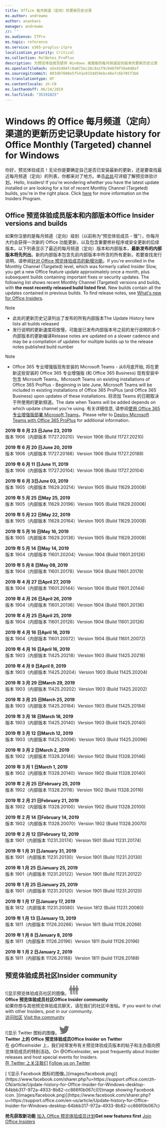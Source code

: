 ```yaml
---
title: Office 每月频道（定向）的更新历史记录
ms.author: andrewmo
author: anankani
manager: andrewmo
//: ''
ms.audience: ITPro
ms.topic: reference
ms.service: o365-proplus-itpro
localization_priority: Critical
ms.collection: RelNotes_ProPlus
description: 为预览体验成员提供 Windows 桌面版的每月频道定向版本的更新历史记录
ms.openlocfilehash: a5e42d04fc0a072ec28c9a1f9c946f8f50a0d0af
ms.sourcegitcommit: 803d07608e5f541e9334d59ebc48e7c6b705f3b6
ms.translationtype: HT
ms.contentlocale: zh-CN
ms.lasthandoff: 06/24/2019
ms.locfileid: "35191825"
---
```

# <a name="update-history-for-office-monthly-targeted-channel-for-windows"></a><span data-ttu-id="19428-103">Windows 的 Office 每月频道（定向）渠道的更新历史记录</span><span class="sxs-lookup"><span data-stu-id="19428-103">Update history for Office Monthly (Targeted) channel for Windows</span></span>

<span data-ttu-id="19428-p101">你好，预览体验成员！无论你是要确定自己是否已安装最新的更新，还是要查找最近每月频道（定向）的列表，你都来对了地方。单击[此处](https://insider.office.com/)可详细了解预览体验计划。</span><span class="sxs-lookup"><span data-stu-id="19428-p101">Hello, Insiders! If you're wondering whether you have the latest update installed or are looking for a list of recent Monthly Channel (Targeted) builds, you're in the right place. Click [here](https://insider.office.com/) for more information on the Insiders Program.</span></span>

## <a name="office-insider-versions-and-builds"></a><span data-ttu-id="19428-107">Office 预览体验成员版本和内部版本</span><span class="sxs-lookup"><span data-stu-id="19428-107">Office Insider versions and builds</span></span>

<span data-ttu-id="19428-p102">如果你注册的是每月频道（定向）级别（以前称为“预览体验成员 - 慢”），你每月大约会获得一次新的 Office 功能更新，以及包含重要修补程序或安全更新的后续版本。以下列表显示了最近的每月频道（定向）版本和内部版本，**最新发布的内部版本将先列出**。新的内部版本包含先前内部版本中所含的所有更新。若要查找发行说明，请参阅[针对 Office 预览体验成员的新增功能](https://support.office.com/zh-CN/article/what-s-new-for-office-insiders-c152d1e2-96ff-4ce9-8c14-e74e13847a24)。</span><span class="sxs-lookup"><span data-stu-id="19428-p102">If you're enrolled in the Monthly Channel (Targeted) level, which was formerly called Insider Slow, you get a new Office feature update approximately once a month, plus subsequent builds containing important fixes or security updates. The following list shows recent Monthly Channel (Targeted) versions and builds, with **the most recently released build listed first**. New builds contain all the updates contained in previous builds. To find release notes, see [What's new for Office Insiders](https://support.office.com/en-us/article/what-s-new-for-office-insiders-c152d1e2-96ff-4ce9-8c14-e74e13847a24).</span></span>

> [!NOTE]
> - <span data-ttu-id="19428-112">此处的更新历史记录列出了发布的所有内部版本</span><span class="sxs-lookup"><span data-stu-id="19428-112">The Update History here lists all builds released</span></span>
> - <span data-ttu-id="19428-113">发行说明的更新速度将放慢，可能是已发布内部版本号之前的发行说明的多个内部版本的更新编译</span><span class="sxs-lookup"><span data-stu-id="19428-113">Release notes are updated on a slower cadence and may be a compilation of updates for multiple builds up to the release notes published build number</span></span>

 > [!NOTE]
> - <span data-ttu-id="19428-114">Office 365 专业增强版现有安装的 Microsoft Teams - 从6月底开始, 将在更新这些安装的 Office 365 专业增强版 (和 Office 365 Business) 现有安装中包含 Microsoft Teams。</span><span class="sxs-lookup"><span data-stu-id="19428-114">Microsoft Teams on existing installations of Office 365 ProPlus - Beginning in late June, Microsoft Teams will be included in existing installations of Office 365 ProPlus (and Office 365 Business) upon updates of these installations.</span></span> <span data-ttu-id="19428-115">将添加 Teams 的日期取决于所使用的更新频道。</span><span class="sxs-lookup"><span data-stu-id="19428-115">The date when Teams will be added depends on which update channel you're using.</span></span> <span data-ttu-id="19428-116">有关详细信息, 请参阅[使用 Office 365 专业增强版部署 Microsoft Teams](https://docs.microsoft.com/zh-CN/deployoffice/teams-install)。</span><span class="sxs-lookup"><span data-stu-id="19428-116">Please refer to [Deploy Microsoft Teams with Office 365 ProPlus](https://docs.microsoft.com/en-us/deployoffice/teams-install) for additional information.</span></span>

[//]: # (请勿移除)

<span data-ttu-id="19428-118">**2019 年 6 月 23 日**</span><span class="sxs-lookup"><span data-stu-id="19428-118">**June 23, 2019**</span></span><br/>
<span data-ttu-id="19428-119">版本 1906（内部版本 11727.20210）</span><span class="sxs-lookup"><span data-stu-id="19428-119">Version 1906 (Build 11727.20210)</span></span><br/>

<span data-ttu-id="19428-120">**2019 年 6 月 20 日**</span><span class="sxs-lookup"><span data-stu-id="19428-120">**June 20, 2019**</span></span><br/>
<span data-ttu-id="19428-121">版本 1906（内部版本 11727.20188）</span><span class="sxs-lookup"><span data-stu-id="19428-121">Version 1906 (Build 11727.20188)</span></span><br/>

<span data-ttu-id="19428-122">**2019 年 6 月 11 日**</span><span class="sxs-lookup"><span data-stu-id="19428-122">**June 11, 2019**</span></span><br/>
<span data-ttu-id="19428-123">版本 1906（内部版本 11727.20104）</span><span class="sxs-lookup"><span data-stu-id="19428-123">Version 1906 (Build 11727.20104)</span></span><br/>

<span data-ttu-id="19428-124">**2019 年 6 月 3日**</span><span class="sxs-lookup"><span data-stu-id="19428-124">**June 03, 2019**</span></span><br/>
<span data-ttu-id="19428-125">版本 1905（内部版本 11629.20214）</span><span class="sxs-lookup"><span data-stu-id="19428-125">Version 1905 (Build 11629.20008)</span></span><br/>

<span data-ttu-id="19428-126">**2019 年 5 月 25 日**</span><span class="sxs-lookup"><span data-stu-id="19428-126">**May 25, 2019**</span></span><br/>
<span data-ttu-id="19428-127">版本 1905（内部版本 11629.20196）</span><span class="sxs-lookup"><span data-stu-id="19428-127">Version 1905 (Build 11629.20008)</span></span><br/>

<span data-ttu-id="19428-128">**2019 年 5 月 22 日**</span><span class="sxs-lookup"><span data-stu-id="19428-128">**May 22, 2019**</span></span><br/> <span data-ttu-id="19428-129">版本 1905（内部版本 11629.20164）</span><span class="sxs-lookup"><span data-stu-id="19428-129">Version 1905 (Build 11629.20008)</span></span><br/>

<span data-ttu-id="19428-130">**2019 年 5 月 16 日**</span><span class="sxs-lookup"><span data-stu-id="19428-130">**May 16, 2019**</span></span><br/>
<span data-ttu-id="19428-131">版本 1905（内部版本 11629.20136）</span><span class="sxs-lookup"><span data-stu-id="19428-131">Version 1905 (Build 11629.20008)</span></span><br/>

<span data-ttu-id="19428-132">**2019 年 5 月 14 日**</span><span class="sxs-lookup"><span data-stu-id="19428-132">**May 14, 2019**</span></span><br/>
<span data-ttu-id="19428-133">版本 1904（内部版本 11601.20204）</span><span class="sxs-lookup"><span data-stu-id="19428-133">Version 1904 (Build 11601.20126)</span></span><br/>

<span data-ttu-id="19428-134">**2019 年 5 月 8 日**</span><span class="sxs-lookup"><span data-stu-id="19428-134">**May 08, 2019**</span></span><br/>
<span data-ttu-id="19428-135">版本 1904（内部版本 11601.20178）</span><span class="sxs-lookup"><span data-stu-id="19428-135">Version 1904 (Build 11601.20178)</span></span><br/>

<span data-ttu-id="19428-136">**2019 年 4 月 27 日**</span><span class="sxs-lookup"><span data-stu-id="19428-136">**April 27, 2019**</span></span><br/>
<span data-ttu-id="19428-137">版本 1904（内部版本 11601.20144）</span><span class="sxs-lookup"><span data-stu-id="19428-137">Version 1904 (Build 11601.20144)</span></span><br/>

<span data-ttu-id="19428-138">**2019 年 4 月 26 日**</span><span class="sxs-lookup"><span data-stu-id="19428-138">**April 26, 2019**</span></span><br/>
<span data-ttu-id="19428-139">版本 1904（内部版本 11601.20136）</span><span class="sxs-lookup"><span data-stu-id="19428-139">Version 1904 (Build 11601.20136)</span></span><br/>

<span data-ttu-id="19428-140">**2019 年 4 月 25 日**</span><span class="sxs-lookup"><span data-stu-id="19428-140">**April 25, 2019**</span></span><br/>
<span data-ttu-id="19428-141">版本 1904（内部版本 11601.20126）</span><span class="sxs-lookup"><span data-stu-id="19428-141">Version 1904 (Build 11601.20126)</span></span><br/>

<span data-ttu-id="19428-142">**2019 年 4 月 16 日**</span><span class="sxs-lookup"><span data-stu-id="19428-142">**April 16, 2019**</span></span><br/>
<span data-ttu-id="19428-143">版本 1904（内部版本 11601.20072）</span><span class="sxs-lookup"><span data-stu-id="19428-143">Version 1904 (Build 11601.20072)</span></span><br/>

<span data-ttu-id="19428-144">**2019 年 4 月 16 日**</span><span class="sxs-lookup"><span data-stu-id="19428-144">**April 16, 2019**</span></span><br/>
<span data-ttu-id="19428-145">版本 1903（内部版本 11425.20218）</span><span class="sxs-lookup"><span data-stu-id="19428-145">Version 1903 (Build 11425.20218)</span></span><br/>

<span data-ttu-id="19428-146">**2019 年 4 月 9 日**</span><span class="sxs-lookup"><span data-stu-id="19428-146">**April 9, 2019**</span></span><br/>
<span data-ttu-id="19428-147">版本 1903（内部版本 11425.20204）</span><span class="sxs-lookup"><span data-stu-id="19428-147">Version 1903 (Build 11425.20204)</span></span><br/>

<span data-ttu-id="19428-148">**2019 年 3 月 29 日**</span><span class="sxs-lookup"><span data-stu-id="19428-148">**March 29, 2019**</span></span><br/> <span data-ttu-id="19428-149">版本 1903（内部版本 11425.20202）</span><span class="sxs-lookup"><span data-stu-id="19428-149">Version 1903 (Build 11425.20202)</span></span><br/>

<span data-ttu-id="19428-150">**2019 年 3 月 25 日**</span><span class="sxs-lookup"><span data-stu-id="19428-150">**March 25, 2019**</span></span><br/> <span data-ttu-id="19428-151">版本 1903（内部版本 11425.20184）</span><span class="sxs-lookup"><span data-stu-id="19428-151">Version 1903 (Build 11425.20184)</span></span><br/>

<span data-ttu-id="19428-152">**2019 年 3 月 18 日**</span><span class="sxs-lookup"><span data-stu-id="19428-152">**March 18, 2019**</span></span><br/> <span data-ttu-id="19428-153">版本 1903（内部版本 11425.20140）</span><span class="sxs-lookup"><span data-stu-id="19428-153">Version 1903 (Build 11425.20140)</span></span><br/>

<span data-ttu-id="19428-154">**2019 年 3 月 12 日**</span><span class="sxs-lookup"><span data-stu-id="19428-154">**March 12, 2019**</span></span><br/> <span data-ttu-id="19428-155">版本 1903（内部版本 11425.20096）</span><span class="sxs-lookup"><span data-stu-id="19428-155">Version 1903 (Build 11425.20096)</span></span><br/>

<span data-ttu-id="19428-156">**2019 年 3 月 2 日**</span><span class="sxs-lookup"><span data-stu-id="19428-156">**March 2, 2019**</span></span><br/> <span data-ttu-id="19428-157">版本 1902（内部版本 11328.20146）</span><span class="sxs-lookup"><span data-stu-id="19428-157">Version 1902 (Build 11328.20146)</span></span><br/>

<span data-ttu-id="19428-158">**2019 年 3 月 1 日**</span><span class="sxs-lookup"><span data-stu-id="19428-158">**March 1, 2019**</span></span><br/> <span data-ttu-id="19428-159">版本 1902（内部版本 11328.20140）</span><span class="sxs-lookup"><span data-stu-id="19428-159">Version 1902 (Build 11328.20140)</span></span><br/>

<span data-ttu-id="19428-160">**2019 年 2 月 25 日**</span><span class="sxs-lookup"><span data-stu-id="19428-160">**February 25, 2019**</span></span><br/> <span data-ttu-id="19428-161">版本 1902（内部版本 11328.20116）</span><span class="sxs-lookup"><span data-stu-id="19428-161">Version 1902 (Build 11328.20116)</span></span><br/>

<span data-ttu-id="19428-162">**2019 年 2 月 21 日**</span><span class="sxs-lookup"><span data-stu-id="19428-162">**February 21, 2019**</span></span><br/> <span data-ttu-id="19428-163">版本 1902（内部版本 11328.20100）</span><span class="sxs-lookup"><span data-stu-id="19428-163">Version 1902 (Build 11328.20100)</span></span><br/>

<span data-ttu-id="19428-164">**2019 年 2 月 14 日**</span><span class="sxs-lookup"><span data-stu-id="19428-164">**February 14, 2019**</span></span><br/> <span data-ttu-id="19428-165">版本 1902（内部版本 11328.20070）</span><span class="sxs-lookup"><span data-stu-id="19428-165">Version 1902 (Build 11328.20070)</span></span><br/>

<span data-ttu-id="19428-166">**2019 年 2 月 12 日**</span><span class="sxs-lookup"><span data-stu-id="19428-166">**February 12, 2019**</span></span><br/> <span data-ttu-id="19428-167">版本 1901（内部版本 11231.20174）</span><span class="sxs-lookup"><span data-stu-id="19428-167">Version 1901 (Build 11231.20174)</span></span><br/>

<span data-ttu-id="19428-168">**2019 年 1 月 31 日**</span><span class="sxs-lookup"><span data-stu-id="19428-168">**January 31, 2019**</span></span><br/> <span data-ttu-id="19428-169">版本 1901（内部版本 11231.20130）</span><span class="sxs-lookup"><span data-stu-id="19428-169">Version 1901 (Build 11231.20130)</span></span><br/> 

<span data-ttu-id="19428-170">**2019 年 1 月 25 日**</span><span class="sxs-lookup"><span data-stu-id="19428-170">**January 25, 2019**</span></span><br/> <span data-ttu-id="19428-171">版本 1901（内部版本 11231.20122）</span><span class="sxs-lookup"><span data-stu-id="19428-171">Version 1901 (Build 11231.20122)</span></span><br/> 

<span data-ttu-id="19428-172">**2019 年 1 月 25 日**</span><span class="sxs-lookup"><span data-stu-id="19428-172">**January 25, 2019**</span></span><br/> <span data-ttu-id="19428-173">版本 1901（内部版本 11231.20120）</span><span class="sxs-lookup"><span data-stu-id="19428-173">Version 1901 (Build 11231.20120)</span></span><br/> 

<span data-ttu-id="19428-174">**2019 年 1 月 17 日**</span><span class="sxs-lookup"><span data-stu-id="19428-174">**January 17, 2019**</span></span><br/> <span data-ttu-id="19428-175">版本 1812（内部版本 11231.20080）</span><span class="sxs-lookup"><span data-stu-id="19428-175">Version 1812 (Build 11231.20080)</span></span><br/> 

<span data-ttu-id="19428-176">**2019 年 1 月 13 日**</span><span class="sxs-lookup"><span data-stu-id="19428-176">**January 13, 2019**</span></span><br/> <span data-ttu-id="19428-177">版本 1811（内部版本 11126.20266）</span><span class="sxs-lookup"><span data-stu-id="19428-177">Version 1811 (Build 11126.20266)</span></span><br/>

<span data-ttu-id="19428-178">**2019 年 1 月 8 日**</span><span class="sxs-lookup"><span data-stu-id="19428-178">**January 8, 2019**</span></span><br/> <span data-ttu-id="19428-179">版本 1811（内部版本 11126.20196）</span><span class="sxs-lookup"><span data-stu-id="19428-179">Version 1811 (build 11126.20196)</span></span><br/> 

<span data-ttu-id="19428-180">**2019 年 1 月 2 日**</span><span class="sxs-lookup"><span data-stu-id="19428-180">**January 2, 2019**</span></span><br/> <span data-ttu-id="19428-181">版本 1811（内部版本 11126.20188）</span><span class="sxs-lookup"><span data-stu-id="19428-181">Version 1811 (build 11126.20188)</span></span><br/> 


## <a name="insider-community"></a><span data-ttu-id="19428-182">预览体验成员社区</span><span class="sxs-lookup"><span data-stu-id="19428-182">Insider community</span></span>

<span data-ttu-id="19428-183">![显示预览体验成员社区的图像。</span><span class="sxs-lookup"><span data-stu-id="19428-183">![Image showing insider community.</span></span> ](images/insidercommunity.png)<br/>
<span data-ttu-id="19428-184">**Office 预览体验成员社区**</span><span class="sxs-lookup"><span data-stu-id="19428-184">**Office Insider community**</span></span><br/> <span data-ttu-id="19428-185">如果你想与其他预览体验成员聊天，请在我们的社区中发帖。</span><span class="sxs-lookup"><span data-stu-id="19428-185">If you want to chat with other Insiders, post in our community.</span></span><br/><span data-ttu-id="19428-186"> 
[访问社区](https://go.microsoft.com/fwlink/?linkid=843493)</span><span class="sxs-lookup"><span data-stu-id="19428-186"> 
[Visit the community](https://go.microsoft.com/fwlink/?linkid=843493)</span></span><br/> 

<span data-ttu-id="19428-187">![显示 Twitter 图标的图像。</span><span class="sxs-lookup"><span data-stu-id="19428-187">![Image showing twitter icon.</span></span> ](images/twitter.png)<br/>
<span data-ttu-id="19428-188">**Twitter 上的 Office 预览体验成员**</span><span class="sxs-lookup"><span data-stu-id="19428-188">**Office Insider on Twitter**</span></span><br/> <span data-ttu-id="19428-189">在 @OfficeInsider 上，我们经常发布有关预览体验成员版本的帖子和主办面向预览体验成员的特别活动。</span><span class="sxs-lookup"><span data-stu-id="19428-189">On @OfficeInsider, we post frequently about Insider releases and host special events for Insiders.</span></span><br/><span data-ttu-id="19428-190"> 
[在 Twitter 上关注我们](https://go.microsoft.com/fwlink/?linkid=717717)</span><span class="sxs-lookup"><span data-stu-id="19428-190"> 
[Follow us on Twitter](https://go.microsoft.com/fwlink/?linkid=717717)</span></span><br/> 

<span data-ttu-id="19428-191">
  [
  ![显示 Facebook 图标的图像。](images/facebook.png)](https://www.facebook.com/sharer.php?u=https://support.office.com/zh-CN/article/Update-history-for-Office-Insider-for-Windows-desktop-64bbb317-972a-4933-8b82-cc866f0b067c)</span><span class="sxs-lookup"><span data-stu-id="19428-191">[![Image showing Facebook icon. ](images/facebook.png)](https://www.facebook.com/sharer.php?u=https://support.office.com/en-us/article/Update-history-for-Office-Insider-for-Windows-desktop-64bbb317-972a-4933-8b82-cc866f0b067c)</span></span>       


<span data-ttu-id="19428-192">**抢先获取新功能**
[加入 Office 预览体验成员计划](https://insider.office.com/)</span><span class="sxs-lookup"><span data-stu-id="19428-192">**Get new features first**
[Join Office Insiders](https://insider.office.com/)</span></span>
